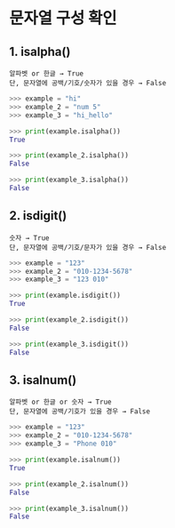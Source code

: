 # 문자열 구성 확인
## **1. isalpha()**
    알파벳 or 한글 → True
    단, 문자열에 공백/기호/숫자가 있을 경우 → False
```Python
>>> example = "hi"
>>> example_2 = "num 5"
>>> example_3 = "hi_hello"

>>> print(example.isalpha())
True

>>> print(example_2.isalpha())
False

>>> print(example_3.isalpha())
False
```
## **2. isdigit()**
    숫자 → True
    단, 문자열에 공백/기호/문자가 있을 경우 → False

```Python
>>> example = "123"
>>> example_2 = "010-1234-5678"
>>> example_3 = "123 010"

>>> print(example.isdigit())
True

>>> print(example_2.isdigit())
False

>>> print(example_3.isdigit())
False
```

## **3. isalnum()**
    알파벳 or 한글 or 숫자 → True
    단, 문자열에 공백/기호가 있을 경우 → False

```Python
>>> example = "123"
>>> example_2 = "010-1234-5678"
>>> example_3 = "Phone 010"

>>> print(example.isalnum())
True

>>> print(example_2.isalnum())
False

>>> print(example_3.isalnum())
False
```